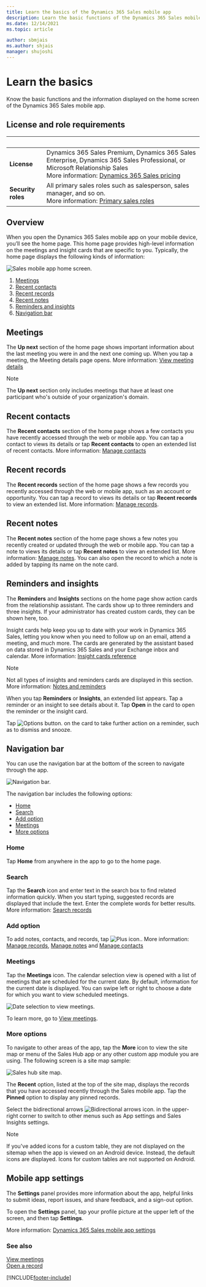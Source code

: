 ```yaml
---
title: Learn the basics of the Dynamics 365 Sales mobile app
description: Learn the basic functions of the Dynamics 365 Sales mobile app.
ms.date: 12/14/2021
ms.topic: article

author: sbmjais
ms.author: shjais
manager: shujoshi
---
```

# Learn the basics

Know the basic functions and the information displayed on the home screen of the Dynamics 365 Sales mobile app.

## License and role requirements
| &nbsp; | &nbsp; |
|-----------------------|---------|
| **License** |  Dynamics 365 Sales Premium, Dynamics 365 Sales Enterprise, Dynamics 365 Sales Professional, or Microsoft Relationship Sales <br>More information: [Dynamics 365 Sales pricing](https://dynamics.microsoft.com/sales/pricing/) |
| **Security roles** | All primary sales roles such as salesperson, sales manager, and so on.<br>  More information: [Primary sales roles](../security-roles-for-sales.md#primary-sales-roles)|


## Overview

When you open the Dynamics 365 Sales mobile app on your mobile device, you’ll see the home page. This home page provides high-level information on the meetings and insight cards that are specific to you. Typically, the home page displays the following kinds of information:

![Sales mobile app home screen.](media/sa-home-page-complete.png "Sales mobile app home screen")

1. [Meetings](#meetings)
2. [Recent contacts](#recent-contacts)
3. [Recent records](#recent-records)
4. [Recent notes](#recent-notes)
5. [Reminders and insights](#reminders-and-insights)
6. [Navigation bar](#navigation-bar)

## Meetings

The **Up next** section of the home page shows important information about the last meeting you were in and the next one coming up. When you tap a meeting, the Meeting details page opens. More information: [View meeting details](view-agenda.md#view-meeting-details)

> [!NOTE]
> The **Up next** section only includes meetings that have at least one participant who's outside of your organization's domain.

## Recent contacts

The **Recent contacts** section of the home page shows a few contacts you have recently accessed through the web or mobile app. You can tap a contact to views its details or tap  **Recent contacts** to open an extended list of recent contacts. More information: [Manage contacts](create-contact.md)

## Recent records

The **Recent records** section of the home page shows a few records you recently accessed through the web or mobile app, such as an account or opportunity. You can tap a record to views its details or tap **Recent records** to view an extended list. More information: [Manage records](open-record.md).

## Recent notes

The **Recent notes** section of the home page shows a few notes you recently created or updated through the web or mobile app. You can tap a note to views its details or tap **Recent notes** to view an extended list. More information: [Manage notes](view-edit-add-note.md). You can also open the record to which a note is added by tapping its name on the note card.

## Reminders and insights

The **Reminders** and **Insights** sections on the home page show action cards from the relationship assistant. The cards show up to three reminders and three insights. If your administrator has created custom cards, they can be shown here, too.

Insight cards help keep you up to date with your work in Dynamics 365 Sales, letting you know when you need to follow up on an email, attend a meeting, and much more. The cards are generated by the assistant based on data stored in Dynamics 365 Sales and your Exchange inbox and calendar. More information: [Insight cards reference](/dynamics365/ai/sales/action-cards-reference)

> [!NOTE]
> Not all types of insights and reminders cards are displayed in this section. More information: [Notes and reminders](open-record.md#notes-and-reminders)

When you tap **Reminders** or **Insights**, an extended list appears. Tap a reminder or an insight to see details about it. Tap **Open** in the card to open the reminder or the insight card.

Tap ![Options button.](media/reminders-more-options.png "Options button") on the card to take further action on a reminder, such as to dismiss and snooze.

## Navigation bar

You can use the navigation bar at the bottom of the screen to navigate through the app.

![Navigation bar.](media/sm-navigation-bar.png "Navigation bar")

The navigation bar includes the following options:

- [Home](#home)   
- [Search](#search)   
- [Add option](#add-option)     
- [Meetings](#meetings)
- [More options](#more-options)

### Home

Tap **Home** from anywhere in the app to go to the home page.   

### Search

Tap the **Search** icon and enter text in the search box to find related information quickly. When you start typing, suggested records are displayed that include the text. Enter the complete words for better results. More information: [Search records](search-records.md)

### Add option

To add notes, contacts, and records, tap ![Plus icon.](media/sm-plus-icon.png "Plus icon"). More information: [Manage records](open-record.md), [Manage notes](view-edit-add-note.md) and [Manage contacts](create-contact.md)

### Meetings

Tap the **Meetings** icon. The calendar selection view is opened with a list of meetings that are scheduled for the current date. By default, information for the current date is displayed. You can swipe left or right to choose a date for which you want to view scheduled meetings.

![Date selection to view meetings.](media/sm-agenda-view.png "Date selection to view meetings")   

To learn more, go to [View meetings](view-agenda.md).        

### More options

To navigate to other areas of the app, tap the **More** icon to view the site map or menu of the Sales Hub app or any other custom app module you are using. The following screen is a site map sample:

![Sales hub site map.](media/sm-sales-hub-site-map.png "Sales hub site map")    

The **Recent** option, listed at the top of the site map, displays the records that you have accessed recently through the Sales mobile app. Tap the **Pinned** option to display any pinned records.

Select the bidirectional arrows ![Bidirectional arrows icon.](media/bidirectional-arrows.png "bidirectional arrows icon") in the upper-right corner to switch to other menus such as App settings and Sales Insights settings.

> [!NOTE]
> If you've added icons for a custom table, they are not displayed on the sitemap when the app is viewed on an Android device. Instead, the default icons are displayed. Icons for custom tables are not supported on Android.

## Mobile app settings

The **Settings** panel provides more information about the app, helpful links to submit ideas, report issues, and share feedback, and a sign-out option.

To open the **Settings** panel, tap your profile picture at the upper left of the screen, and then tap **Settings**.

More information: [Dynamics 365 Sales mobile app settings](app-settings.md)


### See also

[View meetings](view-agenda.md)    
[Open a record](open-record.md)


[!INCLUDE[footer-include](../../includes/footer-banner.md)]
